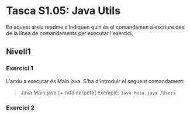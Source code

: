 # Tasca S1.05: Java Utils
En aquest arxiu readme s'indiquen quin és el comandamen a escriure des de la línea de comandaments per executar l'exercici.

## Nivell1

### Exercici 1
L'arxiu a executar és Main.java. S'ha d'introduïr el seguent comandament:
>Java Main.java [+ ruta carpeta]
exemple: `Java Main.java /Users`

### Exercici 2
